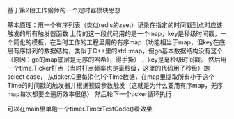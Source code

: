 基于第2段工作偷师的一个定时器模块思想

基本原理：用一个有序列表（类似redis的zset）记录在指定的时间戳到点时应该触发的所有触发器函数
上传的这一段代码用的是一个map，key是秒级时间戳，一个简化的模板，在当时工作的工程里用的有序map（功能相当于map，但key在底层有序排列的数据结构，类似于C++里的std::map，但go基本数据结构没有这个（原因：go的map底层是无序的哈希），得手撕） ，key是毫秒级时间戳。
然后用一个time.Ticker打点（当时打点频率也是毫秒级，这里的代码用了秒级）跑select case，
从ticker.C里每消化1个Time数据，在map里提取所有小于这个Time的时间戳的触发器并根据预设参数触发（这就是为什么要用有序map，无序map每次都要全遍历效率很低）
然后轮下一个ticker循环执行

可以在main里单跑一个timer.TimerTestCode()看效果